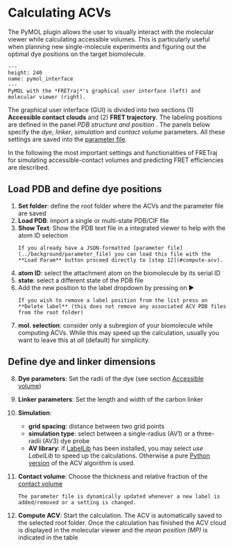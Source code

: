 # Calculating ACVs

The PyMOL plugin allows the user to visually interact with the molecular viewer while calculating accessible volumes. This is particularly useful when planning new single-molecule experiments and figuring out the optimal dye positions on the target biomolecule.

```{figure} ../images/PyMOL_interface.png
---
height: 240
name: pymol_interface
---
PyMOL with the *FRETraj*'s graphical user interface (left) and molecular viewer (right).
```

The graphical user interface (GUI) is divided into two sections (1) **Accessible contact clouds** and (2) **FRET trajectory**. The labeling positions are defined in the panel *PDB structure and position* . The panels below specify the *dye*, *linker*, *simulation* and *contact volume* parameters. All these settings are saved into the [parameter file](../background/parameter_file).

In the following the most important settings and functionalities of FRETraj for simulating accessible-contact volumes and predicting FRET efficiencies are described. 

## Load PDB and define dye positions 

1. **Set folder**: define the root folder where the ACVs and the parameter file are saved
2. **Load PDB**: import a single or multi-state PDB/CIF file
3. **Show Text**: Show the PDB text file in a integrated viewer to help with the atom ID selection
    ```{hint}
    If you already have a JSON-formatted [parameter file](../background/parameter_file) you can load this file with the **Load Param** button proceed directly to [step 12](#compute-acv).
    ```
4. **atom ID**: select the attachment atom on the biomolecule by its serial ID
5. **state**: select a different state of the PDB file
6. Add the new position to the label dropdown by pressing on ▶️
    ```{note}
    If you wish to remove a label position from the list press on **Delete label** (this does not remove any associated ACV PDB files from the root folder)
    ```
7. **mol. selection**: consider only a subregion of your biomolecule while computing ACVs. While this may speed up the calculation, usually you want to leave this at *all* (default) for simplicity.

## Define dye and linker dimensions

8. **Dye parameters**: Set the radii of the dye (see section [Accessible volume](../background/accessible_volume))
9. **Linker parameters**: Set the length and width of the carbon linker
10. **Simulation**: 
    - **grid spacing**: distance between two grid points
    - **simulation type**: select between a single-radius (AV1) or a three-radii (AV3) dye probe
    - **AV library**: if [LabelLib](https://github.com/Fluorescence-Tools/LabelLib) has been installed, you may select *use LabelLib* to speed up the calculations. Otherwise a pure [Python version](../module/grid) of the ACV algorithm is used.

11. **Contact volume**: Choose the thickness and relative fraction of the [contact volume](../background/contact_volume)
    <a name="compute-acv"></a>
    ```{note}
    The parameter file is dynamically updated whenever a new label is added/removed or a setting is changed.
    ```
12. **Compute ACV**: Start the calculation. The ACV is automatically saved to the selected root folder. Once the calculation has finished the ACV cloud is displayed in the molecular viewer and the *mean position (MP)* is indicated in the table